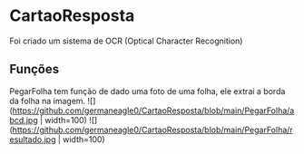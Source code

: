 # CartaoResposta
Foi criado um sistema de OCR (Optical Character Recognition)

## Funções

PegarFolha tem função de dado uma foto de uma folha, ele extrai a borda da folha na imagem.
![](https://github.com/germaneagle0/CartaoResposta/blob/main/PegarFolha/abcd.jpg | width=100)
![](https://github.com/germaneagle0/CartaoResposta/blob/main/PegarFolha/resultado.jpg | width=100)
